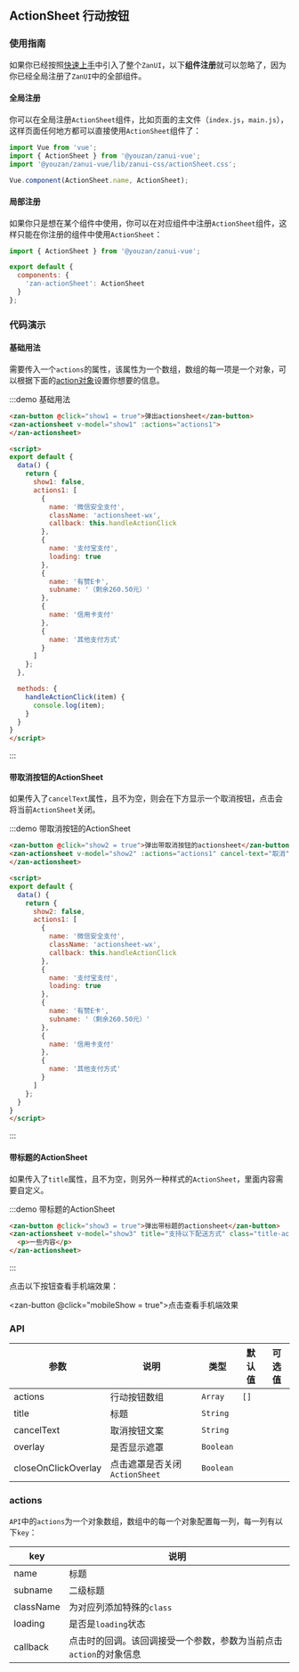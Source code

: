 <style>
@component-namespace demo {
  @b actionsheet {
    .actionsheet-wx {
      color: #06BF04;
    }

    .zan-button {
      margin-left: 15px;
    }

    .title-actionsheet p {
      padding: 20px;
    }
  }
}
</style>

<script>
import MobileComputed from 'components/mobile-computed';

export default {
  mixins: [MobileComputed],

  data() {
    return {
      show1: false,
      show2: false,
      show3: false,
      actions1: [
        {
          name: '微信安全支付',
          className: 'actionsheet-wx',
          callback: this.handleActionClick
        },
        {
          name: '支付宝支付',
          loading: true
        },
        {
          name: '有赞E卡',
          subname: '（剩余260.50元）'
        },
        {
          name: '信用卡支付'
        },
        {
          name: '其他支付方式'
        }
      ]
    };
  },

  methods: {
    handleActionClick(item) {
      console.log(item);
    }
  }
}
</script>

## ActionSheet 行动按钮

### 使用指南

如果你已经按照[快速上手](/vue/component/quickstart)中引入了整个`ZanUI`，以下**组件注册**就可以忽略了，因为你已经全局注册了`ZanUI`中的全部组件。

#### 全局注册

你可以在全局注册`ActionSheet`组件，比如页面的主文件（`index.js`，`main.js`），这样页面任何地方都可以直接使用`ActionSheet`组件了：

```js
import Vue from 'vue';
import { ActionSheet } from '@youzan/zanui-vue';
import '@youzan/zanui-vue/lib/zanui-css/actionSheet.css';

Vue.component(ActionSheet.name, ActionSheet);
```

#### 局部注册

如果你只是想在某个组件中使用，你可以在对应组件中注册`ActionSheet`组件，这样只能在你注册的组件中使用`ActionSheet`：

```js
import { ActionSheet } from '@youzan/zanui-vue';

export default {
  components: {
    'zan-actionSheet': ActionSheet
  }
};
```

### 代码演示

#### 基础用法

需要传入一个`actions`的属性，该属性为一个数组，数组的每一项是一个对象，可以根据下面的[action对象](#actions)设置你想要的信息。

:::demo 基础用法
```html
<zan-button @click="show1 = true">弹出actionsheet</zan-button>
<zan-actionsheet v-model="show1" :actions="actions1">
</zan-actionsheet>

<script>
export default {
  data() {
    return {
      show1: false,
      actions1: [
        {
          name: '微信安全支付',
          className: 'actionsheet-wx',
          callback: this.handleActionClick
        },
        {
          name: '支付宝支付',
          loading: true
        },
        {
          name: '有赞E卡',
          subname: '（剩余260.50元）'
        },
        {
          name: '信用卡支付'
        },
        {
          name: '其他支付方式'
        }
      ]
    };
  },

  methods: {
    handleActionClick(item) {
      console.log(item);
    }
  }
}
</script>
```
:::

#### 带取消按钮的ActionSheet

如果传入了`cancelText`属性，且不为空，则会在下方显示一个取消按钮，点击会将当前`ActionSheet`关闭。

:::demo 带取消按钮的ActionSheet
```html
<zan-button @click="show2 = true">弹出带取消按钮的actionsheet</zan-button>
<zan-actionsheet v-model="show2" :actions="actions1" cancel-text="取消">
</zan-actionsheet>

<script>
export default {
  data() {
    return {
      show2: false,
      actions1: [
        {
          name: '微信安全支付',
          className: 'actionsheet-wx',
          callback: this.handleActionClick
        },
        {
          name: '支付宝支付',
          loading: true
        },
        {
          name: '有赞E卡',
          subname: '（剩余260.50元）'
        },
        {
          name: '信用卡支付'
        },
        {
          name: '其他支付方式'
        }
      ]
    };
  }
}
</script>
```
:::

#### 带标题的ActionSheet

如果传入了`title`属性，且不为空，则另外一种样式的`ActionSheet`，里面内容需要自定义。

:::demo 带标题的ActionSheet
```html
<zan-button @click="show3 = true">弹出带标题的actionsheet</zan-button>
<zan-actionsheet v-model="show3" title="支持以下配送方式" class="title-actionsheet">
  <p>一些内容</p>
</zan-actionsheet>
```
:::

点击以下按钮查看手机端效果：

<zan-button @click="mobileShow = true">点击查看手机端效果</zan-button>
<mobile-popup v-model="mobileShow" :url="mobileUrl"></mobile-popup>

### API

| 参数       | 说明      | 类型       | 默认值       | 可选值       |
|-----------|-----------|-----------|-------------|-------------|
| actions | 行动按钮数组 | `Array`  | `[]` |    |
| title | 标题 | `String`  |  |    |
| cancelText | 取消按钮文案 | `String`  |  |    |
| overlay | 是否显示遮罩 | `Boolean`  |  |    |
| closeOnClickOverlay | 点击遮罩是否关闭`ActionSheet` | `Boolean`  |  |    |

### actions

`API`中的`actions`为一个对象数组，数组中的每一个对象配置每一列，每一列有以下`key`：

| key       | 说明      |
|-----------|-----------|
| name | 标题 |
| subname | 二级标题 |
| className | 为对应列添加特殊的`class` |
| loading | 是否是`loading`状态 |
| callback | 点击时的回调。该回调接受一个参数，参数为当前点击`action`的对象信息 |
